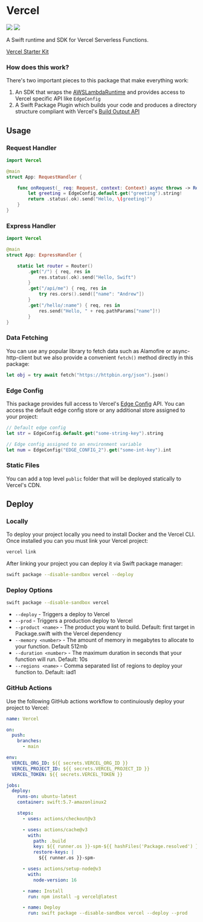 # Vercel

[![](https://img.shields.io/endpoint?url=https%3A%2F%2Fswiftpackageindex.com%2Fapi%2Fpackages%2Fswift-cloud%2FVercel%2Fbadge%3Ftype%3Dswift-versions)](https://swiftpackageindex.com/swift-cloud/Vercel)
[![](https://img.shields.io/endpoint?url=https%3A%2F%2Fswiftpackageindex.com%2Fapi%2Fpackages%2Fswift-cloud%2FVercel%2Fbadge%3Ftype%3Dplatforms)](https://swiftpackageindex.com/swift-cloud/Vercel)

A Swift runtime and SDK for Vercel Serverless Functions.

[Vercel Starter Kit](https://github.com/swift-cloud/vercel-starter-kit)

### How does this work?

There's two important pieces to this package that make everything work:

1. An SDK that wraps the [AWSLambdaRuntime](https://github.com/swift-server/swift-aws-lambda-runtime) and provides access to Vercel specific API like `EdgeConfig`
2. A Swift Package Plugin which builds your code and produces a directory structure compliant with Vercel's [Build Output API](https://vercel.com/docs/build-output-api/v3)

## Usage

### Request Handler

```swift
import Vercel

@main
struct App: RequestHandler {

    func onRequest(_ req: Request, context: Context) async throws -> Response {
        let greeting = EdgeConfig.default.get("greeting").string!
        return .status(.ok).send("Hello, \(greeting)")
    }
}
```

### Express Handler

```swift
import Vercel

@main
struct App: ExpressHandler {

    static let router = Router()
        .get("/") { req, res in
            res.status(.ok).send("Hello, Swift")
        }
        .get("/api/me") { req, res in
            try res.cors().send(["name": "Andrew"])
        }
        .get("/hello/:name") { req, res in
            res.send("Hello, " + req.pathParams["name"]!)
        }
}
```

### Data Fetching

You can use any popular library to fetch data such as Alamofire or async-http-client but we also provide a convenient `fetch()` method directly in this package:

```swift
let obj = try await fetch("https://httpbin.org/json").json()
```

### Edge Config

This package provides full access to Vercel's [Edge Config](https://vercel.com/docs/concepts/edge-network/edge-config) API. You can access the default edge config store or any additional store assigned to your project:

```swift
// Default edge config
let str = EdgeConfig.default.get("some-string-key").string

// Edge config assigned to an environment variable
let num = EdgeConfig("EDGE_CONFIG_2").get("some-int-key").int
```

### Static Files

You can add a top level `public` folder that will be deployed statically to Vercel's CDN.

## Deploy

### Locally

To deploy your project locally you need to install Docker and the Vercel CLI. Once installed you can you must link your Vercel project:

```bash
vercel link
```

After linking your project you can deploy it via Swift package manager:

```bash
swift package --disable-sandbox vercel --deploy
```

### Deploy Options

```bash
swift package --disable-sandbox vercel
```

- `--deploy` - Triggers a deploy to Vercel
- `--prod` - Triggers a production deploy to Vercel
- `--product <name>` - The product you want to build. Default: first target in Package.swift with the Vercel dependency
- `--memory <number>` - The amount of memory in megabytes to allocate to your function. Default 512mb
- `--duration <number>` - The maximum duration in seconds that your function will run. Default: 10s
- `--regions <name>` - Comma separated list of regions to deploy your function to. Default: iad1

### GitHub Actions

Use the following GitHub actions workflow to continuiously deploy your project to Vercel:

```yaml
name: Vercel

on:
  push:
    branches:
      - main

env:
  VERCEL_ORG_ID: ${{ secrets.VERCEL_ORG_ID }}
  VERCEL_PROJECT_ID: ${{ secrets.VERCEL_PROJECT_ID }}
  VERCEL_TOKEN: ${{ secrets.VERCEL_TOKEN }}

jobs:
  deploy:
    runs-on: ubuntu-latest
    container: swift:5.7-amazonlinux2

    steps:
      - uses: actions/checkout@v3

      - uses: actions/cache@v3
        with:
          path: .build
          key: ${{ runner.os }}-spm-${{ hashFiles('Package.resolved') }}
          restore-keys: |
            ${{ runner.os }}-spm-

      - uses: actions/setup-node@v3
        with:
          node-version: 16

      - name: Install
        run: npm install -g vercel@latest

      - name: Deploy
        run: swift package --disable-sandbox vercel --deploy --prod
```
